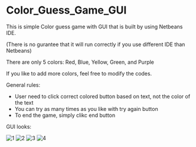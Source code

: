 # Color_Guess_Game_GUI

This is simple Color guess game with GUI that is built by using Netbeans IDE. 

(There is no gurantee that it will run correctly if you use different IDE than Netbeans)

There are only 5 colors: Red, Blue, Yellow, Green, and Purple

If you like to add more colors, feel free to modify the codes.


General rules:

- User need to click correct colored button based on text, not the color of the text
- You can try as many times as you like with try again button
- To end the game, simply clikc end button

GUI looks:

![1](https://user-images.githubusercontent.com/98497929/191654687-7d4d11f6-8654-4f2b-9883-a49ab17f7008.PNG)
![2](https://user-images.githubusercontent.com/98497929/191654692-50826785-a6b6-4024-9693-ba9f983c13ab.PNG)
![3](https://user-images.githubusercontent.com/98497929/191654700-28ef1806-373d-48ad-ac27-e7e884cd2e03.PNG)
![4](https://user-images.githubusercontent.com/98497929/191654706-43145056-8194-42eb-8efe-85640cc065e4.PNG)


